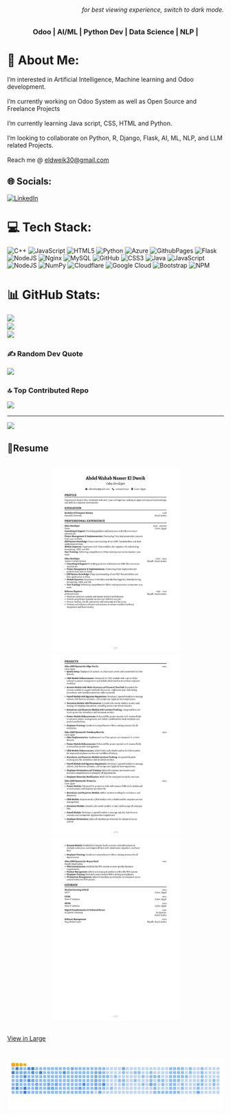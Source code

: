 
#
###### <p align = "right"> for best viewing experience, switch to dark mode.</p>
<!--- Profile Header --->

<h3 align="center">  Odoo | AI/ML | Python Dev | Data Science | NLP |  </h3>


# 💫 About Me:
I’m interested in Artificial Intelligence, Machine learning and Odoo development.<br><br>I’m currently working on Odoo System as well as Open Source and Freelance Projects<br><br>I’m currently learning Java script, CSS, HTML and Python.<br><br>I’m looking to collaborate on Python, R, Django, Flask, AI, ML, NLP, and LLM related Projects.<br><br>Reach me @ eldweik30@gmail.com


## 🌐 Socials:
[![LinkedIn](https://img.shields.io/badge/LinkedIn-%230077B5.svg?logo=linkedin&logoColor=white)](https://linkedin.com/in/linkedin.com/in/abdelwahab-nasser-4022862b9) 

# 💻 Tech Stack:
![C++](https://img.shields.io/badge/c++-%2300599C.svg?style=for-the-badge&logo=c%2B%2B&logoColor=white) ![JavaScript](https://img.shields.io/badge/javascript-%23323330.svg?style=for-the-badge&logo=javascript&logoColor=%23F7DF1E) ![HTML5](https://img.shields.io/badge/html5-%23E34F26.svg?style=for-the-badge&logo=html5&logoColor=white) ![Python](https://img.shields.io/badge/python-3670A0?style=for-the-badge&logo=python&logoColor=ffdd54) ![Azure](https://img.shields.io/badge/azure-%230072C6.svg?style=for-the-badge&logo=microsoftazure&logoColor=white) ![GithubPages](https://img.shields.io/badge/github%20pages-121013?style=for-the-badge&logo=github&logoColor=white) ![Flask](https://img.shields.io/badge/flask-%23000.svg?style=for-the-badge&logo=flask&logoColor=white) ![NodeJS](https://img.shields.io/badge/node.js-6DA55F?style=for-the-badge&logo=node.js&logoColor=white) ![Nginx](https://img.shields.io/badge/nginx-%23009639.svg?style=for-the-badge&logo=nginx&logoColor=white) ![MySQL](https://img.shields.io/badge/mysql-4479A1.svg?style=for-the-badge&logo=mysql&logoColor=white) ![GitHub](https://img.shields.io/badge/github-%23121011.svg?style=for-the-badge&logo=github&logoColor=white) ![CSS3](https://img.shields.io/badge/css3-%231572B6.svg?style=for-the-badge&logo=css3&logoColor=white) ![Java](https://img.shields.io/badge/java-%23ED8B00.svg?style=for-the-badge&logo=openjdk&logoColor=white) ![JavaScript](https://img.shields.io/badge/javascript-%23323330.svg?style=for-the-badge&logo=javascript&logoColor=%23F7DF1E) ![NodeJS](https://img.shields.io/badge/node.js-6DA55F?style=for-the-badge&logo=node.js&logoColor=white) ![NumPy](https://img.shields.io/badge/numpy-%23013243.svg?style=for-the-badge&logo=numpy&logoColor=white) ![Cloudflare](https://img.shields.io/badge/Cloudflare-F38020?style=for-the-badge&logo=Cloudflare&logoColor=white) ![Google Cloud](https://img.shields.io/badge/GoogleCloud-%234285F4.svg?style=for-the-badge&logo=google-cloud&logoColor=white) ![Bootstrap](https://img.shields.io/badge/bootstrap-%238511FA.svg?style=for-the-badge&logo=bootstrap&logoColor=white) ![NPM](https://img.shields.io/badge/NPM-%23CB3837.svg?style=for-the-badge&logo=npm&logoColor=white)
# 📊 GitHub Stats:
![](https://github-readme-stats.vercel.app/api?username=Abdulwahab28567&theme=dark&hide_border=false&include_all_commits=false&count_private=false)<br/>
![](https://github-readme-streak-stats.herokuapp.com/?user=Abdulwahab28567&theme=dark&hide_border=false)<br/>
![](https://github-readme-stats.vercel.app/api/top-langs/?username=Abdulwahab28567&theme=dark&hide_border=false&include_all_commits=false&count_private=false&layout=compact)

### ✍️ Random Dev Quote
![](https://quotes-github-readme.vercel.app/api?type=horizontal&theme=radical)

### 🔝 Top Contributed Repo
![](https://github-contributor-stats.vercel.app/api?username=Abdulwahab28567&limit=5&theme=dark&combine_all_yearly_contributions=true)

---
[![](https://visitcount.itsvg.in/api?id=Abdulwahab28567&icon=0&color=0)](https://visitcount.itsvg.in)


<!--- Resumee Render --->

## 📑Resume

<br/>

<div align="center">
  <img src="https://github.com/Abdulwahab28567/Abdulwahab28567/blob/main/Abdel%20Wahab%20El%20Dweik-Resume-1-1.jpg" alt="resume-first" width="300">
  <img src="https://github.com/Abdulwahab28567/Abdulwahab28567/blob/main/Abdel%20Wahab%20El%20Dweik-Resume-1-2.jpg" alt="resume-second" width="300">
  <img src="https://github.com/Abdulwahab28567/Abdulwahab28567/blob/main/Abdel%20Wahab%20El%20Dweik-Resume-1-3.jpg" alt="resume-therde" width="300">

</div>
<br/>

[View in Large](https://github.com/Abdulwahab28567/Abdulwahab28567/blob/main/Abdel%20Wahab%20El%20Dweik-Resume-1-1.pdf)
<br/>



<!--- Contributions Snake --->

#

<div style="text-align: center; margin-top: 20px;">
  <picture>
    <source media="(prefers-color-scheme: dark)" srcset="https://github.com/abhiverse01/abhiverse01/blob/output/github-snake-dark.svg" />
    <source media="(prefers-color-scheme: light)" srcset="https://github.com/abhiverse01/abhiverse01/blob/output/github-snake.svg" />
    <img alt="github-snake" src="https://github.com/abhiverse01/abhiverse01/blob/output/ocean.gif" style="max-width: 100%; height: auto;" />
  </picture>
</div>
